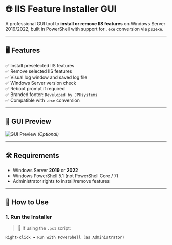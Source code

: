 # 🌐 IIS Feature Installer GUI

A professional GUI tool to **install or remove IIS features** on Windows Server 2019/2022, built in PowerShell with support for `.exe` conversion via `ps2exe`.

---

## 🖥️ Features

✅ Install preselected IIS features  
✅ Remove selected IIS features  
✅ Visual log window and saved log file  
✅ Windows Server version check  
✅ Reboot prompt if required  
✅ Branded footer: `Developed by JPHsystems`  
✅ Compatible with `.exe` conversion  

---

## 🎨 GUI Preview

![GUI Preview](preview.png) *(Optional)*

---

## 🛠️ Requirements

- Windows Server **2019** or **2022**
- Windows PowerShell 5.1 (not PowerShell Core / 7)
- Administrator rights to install/remove features

---

## 🚀 How to Use

### 1. **Run the Installer**

> 📁 If using the `.ps1` script:
```powershell
Right-click → Run with PowerShell (as Administrator)
